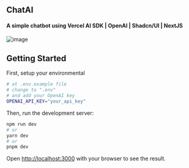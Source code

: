 ## ChatAI

#### A simple chatbot using Vercel AI SDK | OpenAI | Shadcn/UI | NextJS

![image](https://github.com/IagoDantas/chat-ai/assets/82843173/d2dd9d6b-1e8a-405c-bbe1-51ecaaa38c16)

## Getting Started

First, setup your environmental 
```bash
# at .env.example file
# change to ".env"
# and add your OpenAI key 
OPENAI_API_KEY="your_api_key"
```

Then, run the development server:

```bash
npm run dev
# or
yarn dev
# or
pnpm dev
```

Open [http://localhost:3000](http://localhost:3000) with your browser to see the result.


